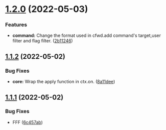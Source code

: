 # [1.2.0](https://github.com/ConstasJ/koishi-plugin-advanced-forward/compare/v1.1.2...v1.2.0) (2022-05-03)


### Features

* **command:** Change the format used in cfwd.add command's target,user filter and flag filter. ([2b11246](https://github.com/ConstasJ/koishi-plugin-advanced-forward/commit/2b112460fbdef59eab5e50e52bfbb78a9f547293))

## [1.1.2](https://github.com/ConstasJ/koishi-plugin-advanced-forward/compare/v1.1.1...v1.1.2) (2022-05-02)


### Bug Fixes

* **core:** Wrap the apply function in ctx.on. ([8a11dee](https://github.com/ConstasJ/koishi-plugin-advanced-forward/commit/8a11dee0ddc17f6f42588cf52049d7d25bde4a34))

## [1.1.1](https://github.com/ConstasJ/koishi-plugin-advanced-forward/compare/v1.1.0...v1.1.1) (2022-05-02)


### Bug Fixes

* FFF ([6c457ab](https://github.com/ConstasJ/koishi-plugin-advanced-forward/commit/6c457ab39b5dbe3f15f1c3769bc1bcd66e5ab909))
